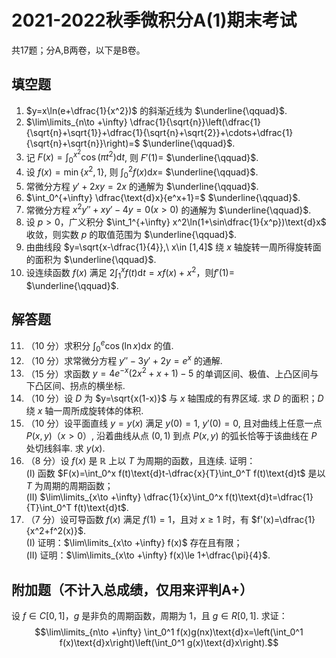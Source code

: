 # 2021-2022秋季微积分A(1)期末考试

共17题；分A,B两卷，以下是B卷。

## 填空题
1. $y=x\ln(e+\dfrac{1}{x^2})$ 的斜渐近线为 $\underline{\qquad}$.
2. $\lim\limits_{n\to +\infty} \dfrac{1}{\sqrt{n}}\left(\dfrac{1}{\sqrt{n}+\sqrt{1}}+\dfrac{1}{\sqrt{n}+\sqrt{2}}+\cdots+\dfrac{1}{\sqrt{n}+\sqrt{n}}\right)=$ $\underline{\qquad}$.
3. 记 $F(x)=\int_0^{x^2} \cos(\pi t^2)\text{d}t$, 则 $F'(1)=$ $\underline{\qquad}$.
4. 设 $f(x)=\min\{x^2,1\}$, 则 $\int_0^2 f(x)\text{d}x=$ $\underline{\qquad}$.
5. 常微分方程 $y'+2xy=2x$ 的通解为 $\underline{\qquad}$.
6. $\int_0^{+\infty} \dfrac{\text{d}x}{e^x+1}=$ $\underline{\qquad}$.
7. 常微分方程 $x^2y''+xy'-4y=0(x>0)$ 的通解为 $\underline{\qquad}$.
8. 设 $p>0$，广义积分 $\int_1^{+\infty} x^2\ln(1+\sin\dfrac{1}{x^p})\text{d}x$ 收敛，则实数 $p$ 的取值范围为 $\underline{\qquad}$.
9. 由曲线段 $y=\sqrt{x-\dfrac{1}{4}},\ x\in [1,4]$ 绕 $x$ 轴旋转一周所得旋转面的面积为 $\underline{\qquad}$.
10. 设连续函数 $f(x)$ 满足 $2\int_1^x f(t)\text{d}t=xf(x)+x^2$，则$f'(1)=$ $\underline{\qquad}$.
## 解答题
11. （$10$ 分）求积分 $\int_0^e \cos(\ln x)\text{d}x$ 的值. 
12. （$10$ 分）求常微分方程 $y''-3y'+2y=e^x$ 的通解.
13. （$15$ 分）求函数 $y=4e^{-x}(2x^2+x+1)-5$ 的单调区间、极值、上凸区间与下凸区间、拐点的横坐标.
14. （$10$ 分）设 $D$ 为 $y=\sqrt{x(1-x)}$ 与 $x$ 轴围成的有界区域. 求 $D$ 的面积；$D$ 绕 $x$ 轴一周所成旋转体的体积.
15. （$10$ 分）设平面直线 $y=y(x)$ 满足 $y(0)=1$, $y'(0)=0$, 且对曲线上任意一点 $P(x,y)$（$x>0$）, 沿着曲线从点 $(0,1)$ 到点 $P(x,y)$ 的弧长恰等于该曲线在 $P$ 处切线斜率. 求 $y(x)$.
16. （$8$ 分）设 $f(x)$ 是 $\mathbb{R}$ 上以 $T$ 为周期的函数，且连续. 证明：    
(I) 函数 $F(x)=\int_0^x f(t)\text{d}t-\dfrac{x}{T}\int_0^T f(t)\text{d}t$ 是以 $T$ 为周期的周期函数；    
(II) $\lim\limits_{x\to +\infty} \dfrac{1}{x}\int_0^x f(t)\text{d}t=\dfrac{1}{T}\int_0^T f(t)\text{d}t$.
17. （$7$ 分）设可导函数 $f(x)$ 满足 $f(1)=1$，且对 $x\ge 1$ 时，有 $f'(x)=\dfrac{1}{x^2+f^2(x)}$.    
(I) 证明：$\lim\limits_{x\to +\infty} f(x)$ 存在且有限；    
(II) 证明：$\lim\limits_{x\to +\infty} f(x)\le 1+\dfrac{\pi}{4}$.

## 附加题（不计入总成绩，仅用来评判A+）
设 $f\in C[0,1]$，$g$ 是非负的周期函数，周期为 $1$，且 $g\in R[0,1]$. 求证：
$$\lim\limits_{n\to +\infty} \int_0^1 f(x)g(nx)\text{d}x=\left(\int_0^1 f(x)\text{d}x\right)\left(\int_0^1 g(x)\text{d}x\right).$$
